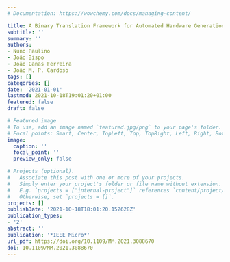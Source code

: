```yaml
---
# Documentation: https://wowchemy.com/docs/managing-content/

title: A Binary Translation Framework for Automated Hardware Generation
subtitle: ''
summary: ''
authors:
- Nuno Paulino
- João Bispo
- João Canas Ferreira
- João M. P. Cardoso
tags: []
categories: []
date: '2021-01-01'
lastmod: 2021-10-18T19:01:20+01:00
featured: false
draft: false

# Featured image
# To use, add an image named `featured.jpg/png` to your page's folder.
# Focal points: Smart, Center, TopLeft, Top, TopRight, Left, Right, BottomLeft, Bottom, BottomRight.
image:
  caption: ''
  focal_point: ''
  preview_only: false

# Projects (optional).
#   Associate this post with one or more of your projects.
#   Simply enter your project's folder or file name without extension.
#   E.g. `projects = ["internal-project"]` references `content/project/deep-learning/index.md`.
#   Otherwise, set `projects = []`.
projects: []
publishDate: '2021-10-18T18:01:20.152628Z'
publication_types:
- '2'
abstract: ''
publication: '*IEEE Micro*'
url_pdf: https://doi.org/10.1109/MM.2021.3088670
doi: 10.1109/MM.2021.3088670
---
```

